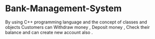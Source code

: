 # Bank-Management-System
By using C++ programming language and the concept of classes and objects Customers can Withdraw money , Deposit money , Check their balance and can create new account also .
